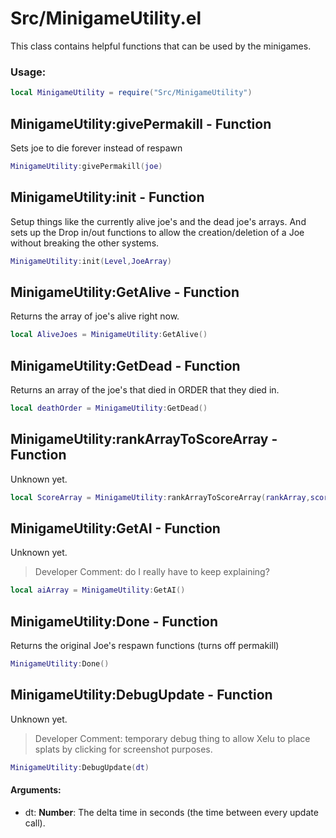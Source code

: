 # Src/MinigameUtility.el
This class contains helpful functions that can be used by the minigames.
### Usage:
```lua
local MinigameUtility = require("Src/MinigameUtility")
```

## MinigameUtility:givePermakill - **Function**
Sets joe to die forever instead of respawn
```lua
MinigameUtility:givePermakill(joe)
```

## MinigameUtility:init - **Function**
Setup things like the currently alive joe's and the dead joe's arrays.
And sets up the Drop in/out functions to allow the creation/deletion of a Joe without breaking the other systems.
```lua
MinigameUtility:init(Level,JoeArray)
```

## MinigameUtility:GetAlive - **Function**
Returns the array of joe's alive right now.
```lua
local AliveJoes = MinigameUtility:GetAlive()
```

## MinigameUtility:GetDead - **Function**
Returns an array of the joe's that died in ORDER that they died in.
```lua
local deathOrder = MinigameUtility:GetDead()
```

## MinigameUtility:rankArrayToScoreArray - **Function**
Unknown yet.
```lua
local ScoreArray = MinigameUtility:rankArrayToScoreArray(rankArray,scoresToAssign)
```

## MinigameUtility:GetAI - **Function**
Unknown yet.
> Developer Comment: do I really have to keep explaining?
```lua
local aiArray = MinigameUtility:GetAI()
```

## MinigameUtility:Done - **Function**
Returns the original Joe's respawn functions (turns off permakill)
```lua
MinigameUtility:Done()
```

## MinigameUtility:DebugUpdate - **Function**
Unknown yet.
> Developer Comment: temporary debug thing to allow Xelu to place splats by clicking for screenshot purposes.
```lua
MinigameUtility:DebugUpdate(dt)
```
#### Arguments:
* dt: **Number**: The delta time in seconds (the time between every update call).
